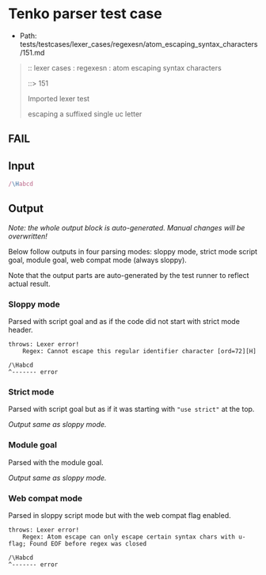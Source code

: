 # Tenko parser test case

- Path: tests/testcases/lexer_cases/regexesn/atom_escaping_syntax_characters/151.md

> :: lexer cases : regexesn : atom escaping syntax characters
>
> ::> 151
>
> Imported lexer test
>
> escaping a suffixed single uc letter

## FAIL

## Input

`````js
/\Habcd
`````

## Output

_Note: the whole output block is auto-generated. Manual changes will be overwritten!_

Below follow outputs in four parsing modes: sloppy mode, strict mode script goal, module goal, web compat mode (always sloppy).

Note that the output parts are auto-generated by the test runner to reflect actual result.

### Sloppy mode

Parsed with script goal and as if the code did not start with strict mode header.

`````
throws: Lexer error!
    Regex: Cannot escape this regular identifier character [ord=72][H]

/\Habcd
^------- error
`````

### Strict mode

Parsed with script goal but as if it was starting with `"use strict"` at the top.

_Output same as sloppy mode._

### Module goal

Parsed with the module goal.

_Output same as sloppy mode._

### Web compat mode

Parsed in sloppy script mode but with the web compat flag enabled.

`````
throws: Lexer error!
    Regex: Atom escape can only escape certain syntax chars with u-flag; Found EOF before regex was closed

/\Habcd
^------- error
`````

